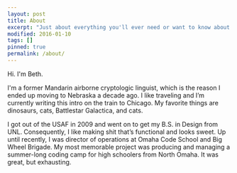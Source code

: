 ```yaml
---
layout: post
title: About
excerpt: "Just about everything you'll ever need or want to know about me."
modified: 2016-01-10
tags: []
pinned: true
permalink: /about/
---
```


Hi. I'm Beth.

I'm a former Mandarin airborne cryptologic linguist, which is the reason I ended up moving to Nebraska a decade ago. I like traveling and I’m currently writing this intro on the train to Chicago. My favorite things are dinosaurs, cats, Battlestar Galactica, and cats.

I got out of the USAF in 2009 and went on to get my B.S. in Design from UNL. Consequently, I like making shit that’s functional and looks sweet. Up until recently, I was director of operations at Omaha Code School and Big Wheel Brigade. My most memorable project was producing and managing a summer-long coding camp for high schoolers from North Omaha. It was great, but exhausting.
